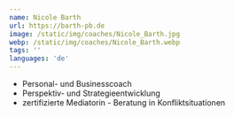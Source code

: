 ```yaml
---
name: Nicole Barth
url: https://barth-pb.de
image: /static/img/coaches/Nicole_Barth.jpg
webp: /static/img/coaches/Nicole_Barth.webp
tags: ''
languages: 'de'
---
```


<ul><li>Personal- und Businesscoach</li><li>Perspektiv- und Strategieentwicklung</li><li>zertifizierte Mediatorin - Beratung in Konfliktsituationen</li></ul>